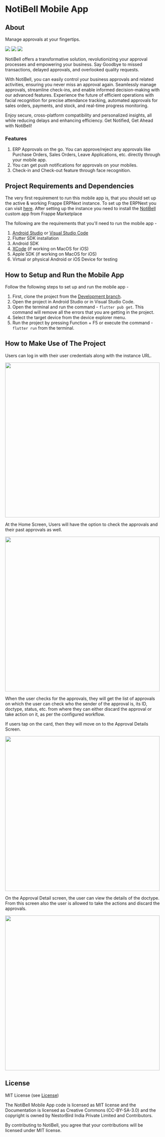# NotiBell Mobile App

## About
Manage approvals at your fingertips.

<img src="https://img.shields.io/badge/Flutter-02569B?style=for-the-badge&logo=flutter&logoColor=white" />
<img src="https://img.shields.io/badge/Android-3DDC84?style=for-the-badge&logo=android&logoColor=white" /> 
<img src="https://img.shields.io/badge/iOS-000000?style=for-the-badge&logo=ios&logoColor=white" />

NotiBell offers a transformative solution, revolutionizing your approval processes and empowering your business. Say Goodbye to missed transactions, delayed approvals, and overlooked quality requests.

With NotiBell, you can easily control your business approvals and related activities, ensuring you never miss an approval again. Seamlessly manage approvals, streamline check-ins, and enable informed decision-making with our advanced features.
Experience the future of efficient operations with facial recognition for precise attendance tracking, automated approvals for sales orders, payments, and stock, and real-time progress monitoring.

Enjoy secure, cross-platform compatibility and personalized insights, all while reducing delays and enhancing efficiency.
Get Notified, Get Ahead with NotiBell!

### Features
1. ERP Approvals on the go. You can approve/reject any approvals like Purchase Orders, Sales Orders, Leave Applications, etc. directly through your mobile app.
2. You can get push notifications for approvals on your mobiles.
3. Check-in and Check-out feature through face recognition.


## Project Requirements and Dependencies

The very first requirement to run this mobile app is, that you should set up the active & working Frappe ERPNext instance. To set up the ERPNext you can visit [here](https://github.com/frappe/erpnext#readme).
After setting up the instance you need to install the [NotiBell](https://frappecloud.com/marketplace/apps/notibell) custom app from Frappe Marketplace

The following are the requirements that you'll need to run the mobile app - 

1. [Android Studio](https://developer.android.com/studio) or [Visual Studio Code](https://code.visualstudio.com/)
2. Flutter SDK installation
3. Android SDK
4. [XCode](https://developer.apple.com/xcode/) (if working on MacOS for iOS)
5. Apple SDK (if working on MacOS for iOS)
6. Virtual or physical Android or iOS Device for testing

## How to Setup and Run the Mobile App

Follow the following steps to set up and run the mobile app -

1. First, clone the project from the [Development branch](https://github.com/nestorbird/NotiBell/tree/Development).
2. Open the project in Android Studio or in Visual Studio Code.
3. Open the terminal and run the command - ```flutter pub get```. This command will remove all the errors that you are getting in the project.
4. Select the target device from the device explorer menu.
5. Run the project by pressing Function + F5 or execute the command - ```flutter run``` from the terminal.

## How to Make Use of The Project

Users can log in with their user credentials along with the instance URL. 

<a href="https://github.com/nestorbird/NotiBell/assets/145128044/a8537d90-26fe-4d51-91b8-e076a6c7ca05" target="blank"><img align="center" src="https://github.com/nestorbird/NotiBell/assets/145128044/a8537d90-26fe-4d51-91b8-e076a6c7ca05" height="500" /></a>

At the Home Screen, Users will have the option to check the approvals and their past approvals as well.

<a href="https://github.com/nestorbird/NotiBell/assets/145128044/eb57f4a6-b308-4e50-9cfa-d69024423398" target="blank"><img align="center" src="https://github.com/nestorbird/NotiBell/assets/145128044/eb57f4a6-b308-4e50-9cfa-d69024423398" height="500" /></a>

When the user checks for the approvals, they will get the list of approvals on which the user can check who the sender of the approval is, its ID, doctype, status, etc. from where they can either discard the approval or take action on it, as per the configured workflow.

If users tap on the card, then they will move on to the Approval Details Screen.

<a href="https://github.com/nestorbird/NotiBell/assets/145128044/1e2fb173-7443-4d4a-8cef-bee84eb4d657" target="blank"><img align="center" src="https://github.com/nestorbird/NotiBell/assets/145128044/1e2fb173-7443-4d4a-8cef-bee84eb4d657" height="500" /></a>

On the Approval Detail screen, the user can view the details of the doctype. From this screen also the user is allowed to take the actions and discard the approvals.

<a href="https://github.com/nestorbird/NotiBell/assets/145128044/359ef054-01b4-422e-9547-89911ae2aee5" target="blank"><img align="center" src="https://github.com/nestorbird/NotiBell/assets/145128044/359ef054-01b4-422e-9547-89911ae2aee5" height="500" /></a>

## License
MIT License (see [License](https://github.com/nestorbird/NotiBell/blob/Development/LICENSE))

The NotiBell Mobile App code is licensed as MIT license and the Documentation is licensed as Creative Commons (CC-BY-SA-3.0) and the copyright is owned by NestorBird India Private Limited and Contributors.

By contributing to NotiBell, you agree that your contributions will be licensed under MIT license.
